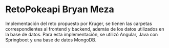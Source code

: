 # RetoPokeapi Bryan Meza
Implementación del reto propuesto por Kruger, se tienen las carpetas correspondientes al frontend y backend, además de los datos utilizados en la base de datos.
Para esta implementación, se utilizó Angular, Java con Springboot y una base de datos MongoDB.
